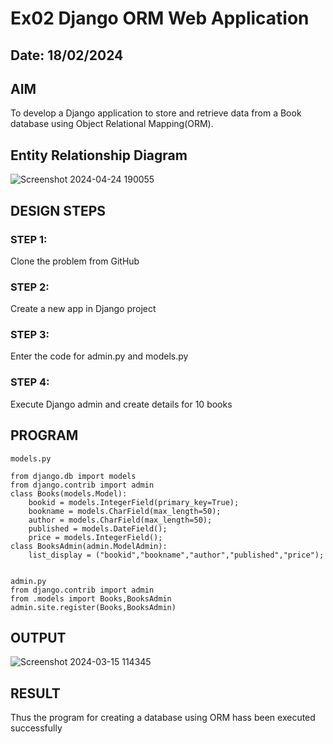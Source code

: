 # Ex02 Django ORM Web Application
## Date: 18/02/2024

## AIM
To develop a Django application to store and retrieve data from a Book database using Object Relational Mapping(ORM).

## Entity Relationship Diagram
![Screenshot 2024-04-24 190055](https://github.com/Narasimhan05/ORM/assets/151625188/f29578ae-5ea4-4749-be80-0e1cf3e7c750)

## DESIGN STEPS

### STEP 1:
Clone the problem from GitHub

### STEP 2:
Create a new app in Django project

### STEP 3:
Enter the code for admin.py and models.py

### STEP 4:
Execute Django admin and create details for 10 books

## PROGRAM
```
models.py

from django.db import models
from django.contrib import admin
class Books(models.Model):
    bookid = models.IntegerField(primary_key=True);
    bookname = models.CharField(max_length=50);
    author = models.CharField(max_length=50);
    published = models.DateField();
    price = models.IntegerField();
class BooksAdmin(admin.ModelAdmin):
    list_display = ("bookid","bookname","author","published","price");


admin.py
from django.contrib import admin
from .models import Books,BooksAdmin
admin.site.register(Books,BooksAdmin)

```

## OUTPUT

![Screenshot 2024-03-15 114345](https://github.com/Narasimhan05/ORM/assets/132819871/5881c5cd-f573-4542-b2f7-915447edfb33)

## RESULT
Thus the program for creating a database using ORM hass been executed successfully
